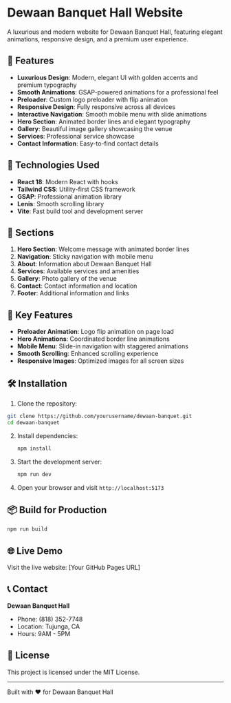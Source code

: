 # Dewaan Banquet Hall Website

A luxurious and modern website for Dewaan Banquet Hall, featuring elegant animations, responsive design, and a premium user experience.

## 🎨 Features

- **Luxurious Design**: Modern, elegant UI with golden accents and premium typography
- **Smooth Animations**: GSAP-powered animations for a professional feel
- **Preloader**: Custom logo preloader with flip animation
- **Responsive Design**: Fully responsive across all devices
- **Interactive Navigation**: Smooth mobile menu with slide animations
- **Hero Section**: Animated border lines and elegant typography
- **Gallery**: Beautiful image gallery showcasing the venue
- **Services**: Professional service showcase
- **Contact Information**: Easy-to-find contact details

## 🚀 Technologies Used

- **React 18**: Modern React with hooks
- **Tailwind CSS**: Utility-first CSS framework
- **GSAP**: Professional animation library
- **Lenis**: Smooth scrolling library
- **Vite**: Fast build tool and development server

## 📱 Sections

1. **Hero Section**: Welcome message with animated border lines
2. **Navigation**: Sticky navigation with mobile menu
3. **About**: Information about Dewaan Banquet Hall
4. **Services**: Available services and amenities
5. **Gallery**: Photo gallery of the venue
6. **Contact**: Contact information and location
7. **Footer**: Additional information and links

## 🎯 Key Features

- **Preloader Animation**: Logo flip animation on page load
- **Hero Animations**: Coordinated border line animations
- **Mobile Menu**: Slide-in navigation with staggered animations
- **Smooth Scrolling**: Enhanced scrolling experience
- **Responsive Images**: Optimized images for all screen sizes

## 🛠️ Installation

1. Clone the repository:
```bash
git clone https://github.com/yourusername/dewaan-banquet.git
cd dewaan-banquet
```

2. Install dependencies:
   ```bash
   npm install
   ```

3. Start the development server:
   ```bash
   npm run dev
   ```

4. Open your browser and visit `http://localhost:5173`

## 📦 Build for Production

```bash
npm run build
```

## 🌐 Live Demo

Visit the live website: [Your GitHub Pages URL]

## 📞 Contact

**Dewaan Banquet Hall**
- Phone: (818) 352-7748
- Location: Tujunga, CA
- Hours: 9AM - 5PM

## 📄 License

This project is licensed under the MIT License.

---

Built with ❤️ for Dewaan Banquet Hall